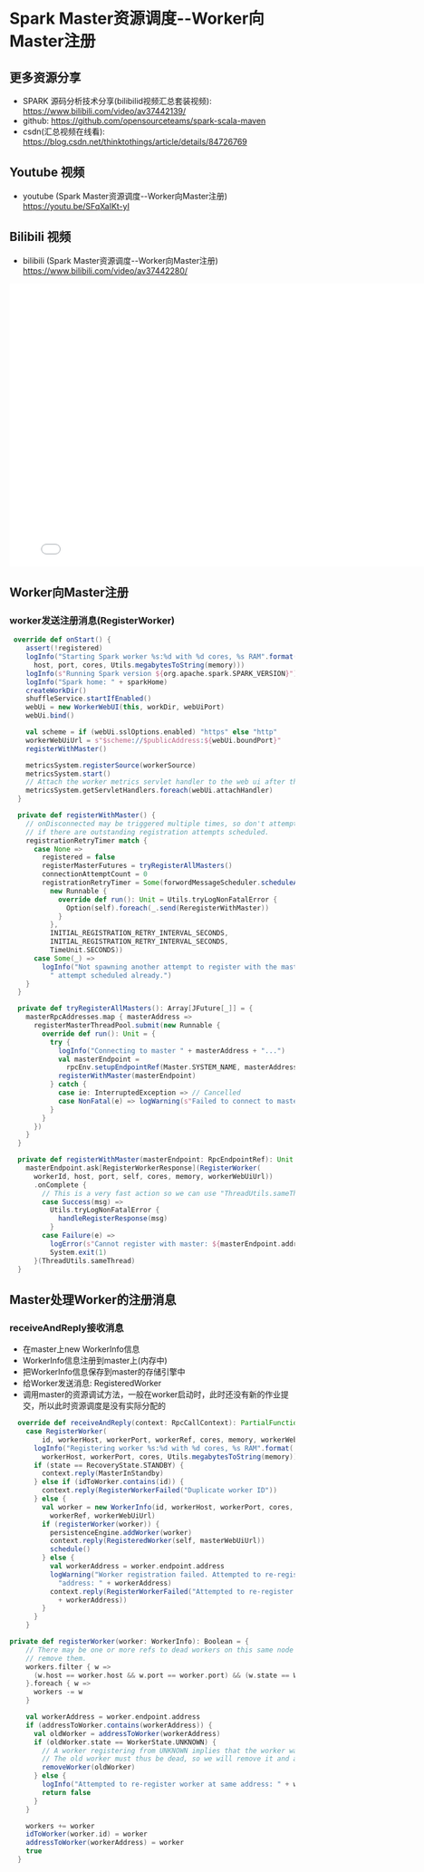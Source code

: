 # Spark Master资源调度--Worker向Master注册

## 更多资源分享
- SPARK 源码分析技术分享(bilibilid视频汇总套装视频): https://www.bilibili.com/video/av37442139/
- github: https://github.com/opensourceteams/spark-scala-maven
- csdn(汇总视频在线看): https://blog.csdn.net/thinktothings/article/details/84726769

## Youtube 视频
- youtube (Spark Master资源调度--Worker向Master注册)  https://youtu.be/SFqXaIKt-yI​

## Bilibili 视频
- bilibili (Spark Master资源调度--Worker向Master注册)  https://www.bilibili.com/video/av37442280/

<iframe   width="800" height="500" src="//player.bilibili.com/player.html?aid=37442280&page=1" scrolling="no" border="0" frameborder="no" framespacing="0" allowfullscreen="true"> </iframe>


## Worker向Master注册
### worker发送注册消息(RegisterWorker)

```scala
 override def onStart() {
    assert(!registered)
    logInfo("Starting Spark worker %s:%d with %d cores, %s RAM".format(
      host, port, cores, Utils.megabytesToString(memory)))
    logInfo(s"Running Spark version ${org.apache.spark.SPARK_VERSION}")
    logInfo("Spark home: " + sparkHome)
    createWorkDir()
    shuffleService.startIfEnabled()
    webUi = new WorkerWebUI(this, workDir, webUiPort)
    webUi.bind()

    val scheme = if (webUi.sslOptions.enabled) "https" else "http"
    workerWebUiUrl = s"$scheme://$publicAddress:${webUi.boundPort}"
    registerWithMaster()

    metricsSystem.registerSource(workerSource)
    metricsSystem.start()
    // Attach the worker metrics servlet handler to the web ui after the metrics system is started.
    metricsSystem.getServletHandlers.foreach(webUi.attachHandler)
  }
```

```scala
  private def registerWithMaster() {
    // onDisconnected may be triggered multiple times, so don't attempt registration
    // if there are outstanding registration attempts scheduled.
    registrationRetryTimer match {
      case None =>
        registered = false
        registerMasterFutures = tryRegisterAllMasters()
        connectionAttemptCount = 0
        registrationRetryTimer = Some(forwordMessageScheduler.scheduleAtFixedRate(
          new Runnable {
            override def run(): Unit = Utils.tryLogNonFatalError {
              Option(self).foreach(_.send(ReregisterWithMaster))
            }
          },
          INITIAL_REGISTRATION_RETRY_INTERVAL_SECONDS,
          INITIAL_REGISTRATION_RETRY_INTERVAL_SECONDS,
          TimeUnit.SECONDS))
      case Some(_) =>
        logInfo("Not spawning another attempt to register with the master, since there is an" +
          " attempt scheduled already.")
    }
  }
```


```scala
  private def tryRegisterAllMasters(): Array[JFuture[_]] = {
    masterRpcAddresses.map { masterAddress =>
      registerMasterThreadPool.submit(new Runnable {
        override def run(): Unit = {
          try {
            logInfo("Connecting to master " + masterAddress + "...")
            val masterEndpoint =
              rpcEnv.setupEndpointRef(Master.SYSTEM_NAME, masterAddress, Master.ENDPOINT_NAME)
            registerWithMaster(masterEndpoint)
          } catch {
            case ie: InterruptedException => // Cancelled
            case NonFatal(e) => logWarning(s"Failed to connect to master $masterAddress", e)
          }
        }
      })
    }
  }

```


```scala
  private def registerWithMaster(masterEndpoint: RpcEndpointRef): Unit = {
    masterEndpoint.ask[RegisterWorkerResponse](RegisterWorker(
      workerId, host, port, self, cores, memory, workerWebUiUrl))
      .onComplete {
        // This is a very fast action so we can use "ThreadUtils.sameThread"
        case Success(msg) =>
          Utils.tryLogNonFatalError {
            handleRegisterResponse(msg)
          }
        case Failure(e) =>
          logError(s"Cannot register with master: ${masterEndpoint.address}", e)
          System.exit(1)
      }(ThreadUtils.sameThread)
  }
```

## Master处理Worker的注册消息
### receiveAndReply接收消息
- 在master上new WorkerInfo信息
- WorkerInfo信息注册到master上(内存中)
- 把WorkerInfo信息保存到master的存储引擎中
- 给Worker发送消息: RegisteredWorker
- 调用master的资源调试方法，一般在worker启动时，此时还没有新的作业提交，所以此时资源调度是没有实际分配的

```scala
  override def receiveAndReply(context: RpcCallContext): PartialFunction[Any, Unit] = {
    case RegisterWorker(
        id, workerHost, workerPort, workerRef, cores, memory, workerWebUiUrl) => {
      logInfo("Registering worker %s:%d with %d cores, %s RAM".format(
        workerHost, workerPort, cores, Utils.megabytesToString(memory)))
      if (state == RecoveryState.STANDBY) {
        context.reply(MasterInStandby)
      } else if (idToWorker.contains(id)) {
        context.reply(RegisterWorkerFailed("Duplicate worker ID"))
      } else {
        val worker = new WorkerInfo(id, workerHost, workerPort, cores, memory,
          workerRef, workerWebUiUrl)
        if (registerWorker(worker)) {
          persistenceEngine.addWorker(worker)
          context.reply(RegisteredWorker(self, masterWebUiUrl))
          schedule()
        } else {
          val workerAddress = worker.endpoint.address
          logWarning("Worker registration failed. Attempted to re-register worker at same " +
            "address: " + workerAddress)
          context.reply(RegisterWorkerFailed("Attempted to re-register worker at same address: "
            + workerAddress))
        }
      }
    }
```

```scala
private def registerWorker(worker: WorkerInfo): Boolean = {
    // There may be one or more refs to dead workers on this same node (w/ different ID's),
    // remove them.
    workers.filter { w =>
      (w.host == worker.host && w.port == worker.port) && (w.state == WorkerState.DEAD)
    }.foreach { w =>
      workers -= w
    }

    val workerAddress = worker.endpoint.address
    if (addressToWorker.contains(workerAddress)) {
      val oldWorker = addressToWorker(workerAddress)
      if (oldWorker.state == WorkerState.UNKNOWN) {
        // A worker registering from UNKNOWN implies that the worker was restarted during recovery.
        // The old worker must thus be dead, so we will remove it and accept the new worker.
        removeWorker(oldWorker)
      } else {
        logInfo("Attempted to re-register worker at same address: " + workerAddress)
        return false
      }
    }

    workers += worker
    idToWorker(worker.id) = worker
    addressToWorker(workerAddress) = worker
    true
  }
```
